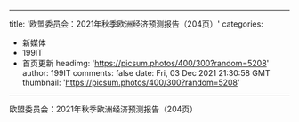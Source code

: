 
---
title: '欧盟委员会：2021年秋季欧洲经济预测报告（204页）'
categories: 
 - 新媒体
 - 199IT
 - 首页更新
headimg: 'https://picsum.photos/400/300?random=5208'
author: 199IT
comments: false
date: Fri, 03 Dec 2021 21:30:58 GMT
thumbnail: 'https://picsum.photos/400/300?random=5208'
---

<div>   
欧盟委员会：2021年秋季欧洲经济预测报告（204页）  
</div>
            